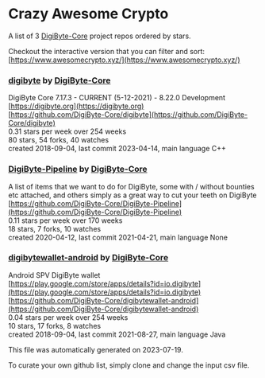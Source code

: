 # Crazy Awesome Crypto
A list of 3 [DigiByte-Core](https://github.com/DigiByte-Core) project repos ordered by stars.  

Checkout the interactive version that you can filter and sort: 
[https://www.awesomecrypto.xyz/](https://www.awesomecrypto.xyz/)  


### [digibyte](https://github.com/DigiByte-Core/digibyte) by [DigiByte-Core](https://github.com/DigiByte-Core)  
DigiByte Core 7.17.3 - CURRENT (5-12-2021) - 8.22.0 Development  
[https://digibyte.org](https://digibyte.org)  
[https://github.com/DigiByte-Core/digibyte](https://github.com/DigiByte-Core/digibyte)  
0.31 stars per week over 254 weeks  
80 stars, 54 forks, 40 watches  
created 2018-09-04, last commit 2023-04-14, main language C++  


### [DigiByte-Pipeline](https://github.com/DigiByte-Core/DigiByte-Pipeline) by [DigiByte-Core](https://github.com/DigiByte-Core)  
A list of items that we want to do for DigiByte, some with / without bounties etc attached, and others simply as a great way to cut your teeth on DigiByte  
[https://github.com/DigiByte-Core/DigiByte-Pipeline](https://github.com/DigiByte-Core/DigiByte-Pipeline)  
0.11 stars per week over 170 weeks  
18 stars, 7 forks, 10 watches  
created 2020-04-12, last commit 2021-04-21, main language None  


### [digibytewallet-android](https://github.com/DigiByte-Core/digibytewallet-android) by [DigiByte-Core](https://github.com/DigiByte-Core)  
Android SPV DigiByte wallet  
[https://play.google.com/store/apps/details?id=io.digibyte](https://play.google.com/store/apps/details?id=io.digibyte)  
[https://github.com/DigiByte-Core/digibytewallet-android](https://github.com/DigiByte-Core/digibytewallet-android)  
0.04 stars per week over 254 weeks  
10 stars, 17 forks, 8 watches  
created 2018-09-04, last commit 2021-08-27, main language Java  


This file was automatically generated on 2023-07-19.  

To curate your own github list, simply clone and change the input csv file.  